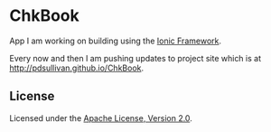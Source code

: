 ChkBook
=======

App I am working on building using the [Ionic Framework](http://ionicframework.com/).

Every now and then I am pushing updates to project site which is at http://pdsullivan.github.io/ChkBook.



## License

Licensed under the [Apache License, Version 2.0](http://www.apache.org/licenses/LICENSE-2.0.html).
